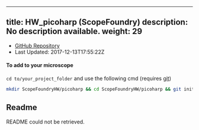 
---
title: HW_picoharp (ScopeFoundry)
description: No description available.
weight: 29
---
- [GitHub Repository](https://github.com/ScopeFoundry/HW_picoharp)
- Last Updated: 2017-12-13T17:55:22Z

#### To add to your microscope 

`cd to/your_project_folder` and use the following cmd (requires [git](/docs/100_development/20_git/))

```bash
mkdir ScopeFoundryHW/picoharp && cd ScopeFoundryHW/picoharp && git init --initial-branch=master && git remote add upstream_ScopeFoundry https://github.com/ScopeFoundry/HW_picoharp && git pull upstream_ScopeFoundry master && cd ../..
```

## Readme
README could not be retrieved.
